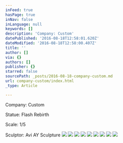 ```yaml
---
inFeed: true
hasPage: true
inNav: false
inLanguage: null
keywords: []
description: 'Company: Custom'
datePublished: '2016-08-18T12:58:01.620Z'
dateModified: '2016-08-18T12:58:00.407Z'
title: ''
author: []
via: {}
authors: []
publisher: {}
starred: false
sourcePath: _posts/2016-08-18-company-custom.md
url: company-custom/index.html
_type: Article

---
```

Company: Custom

Statue: Flash Rebirth

Scale: 1/5

Sculptor: Avi AY Sculpture
![](https://the-grid-user-content.s3-us-west-2.amazonaws.com/dcc7693c-b789-4160-a871-9d8b7b3bcfa7.jpg)
![](https://the-grid-user-content.s3-us-west-2.amazonaws.com/ee3ff6ae-1dac-47ff-96eb-bb0cf1b2ebb8.jpg)
![](https://the-grid-user-content.s3-us-west-2.amazonaws.com/8192466f-690d-4a3e-916d-c36156467604.jpg)
![](https://the-grid-user-content.s3-us-west-2.amazonaws.com/29b202b4-cbdd-476f-b1f6-f495baf846b2.jpg)
![](https://the-grid-user-content.s3-us-west-2.amazonaws.com/b541e364-f76d-4e0c-b540-02b5a2bafa62.jpg)
![](https://the-grid-user-content.s3-us-west-2.amazonaws.com/37f2a458-a0af-488e-ab62-525716bc6d17.jpg)
![](https://the-grid-user-content.s3-us-west-2.amazonaws.com/f9bb6800-4457-4537-bd7e-5618d8e595ca.jpg)
![](https://the-grid-user-content.s3-us-west-2.amazonaws.com/ac7c41f0-e252-4e40-8329-78506ea06ef6.jpg)
![](https://the-grid-user-content.s3-us-west-2.amazonaws.com/2cda39a6-cbab-4a36-9ea5-aa1a538d09a3.jpg)